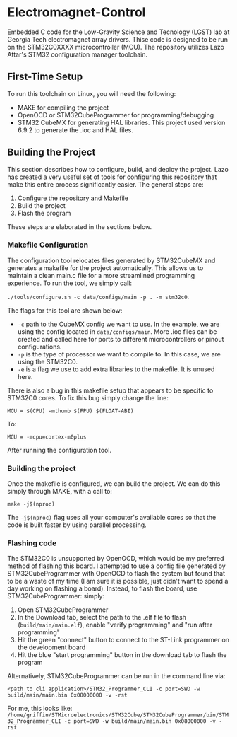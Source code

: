 # Electromagnet-Control
Embedded C code for the Low-Gravity Science and Tecnology (LGST) lab at Georgia Tech electromagnet array drivers. Thise code is designed to be run on the STM32C0XXXX microcontroller (MCU). The repository utilizes Lazo Attar's STM32 configuration manager toolchain.

## First-Time Setup
To run this toolchain on Linux, you will need the following:
- MAKE for compiling the project
- OpenOCD or STM32CubeProgrammer for programming/debugging
- STM32 CubeMX for generating HAL libraries. This project used version 6.9.2 to generate the .ioc and HAL files. 

## Building the Project
This section describes how to configure, build, and deploy the project. Lazo has created a very useful set of tools for configuring this repository that make this entire process significantly easier. The general steps are: 

1. Configure the repository and Makefile
2. Build the project
3. Flash the program

These steps are elaborated in the sections below.

### Makefile Configuration
The configuration tool relocates files generated by STM32CubeMX and generates a makefile for the project automatically. This allows us to maintain a clean main.c file for a more streamlined programming experience. To run the tool, we simply call: 

```./tools/configure.sh -c data/configs/main -p . -m stm32c0```. 

The flags for this tool are shown below:

- ```-c``` path to the CubeMX config we want to use. In the example, we are using the config located in ```data/configs/main```. More .ioc files can be created and called here for ports to different microcontrollers or pinout configurations.  
- ```-p``` is the type of processor we want to compile to. In this case, we are using the STM32C0.
- ```-e``` is a flag we use to add extra libraries to the makefile. It is unused here. 

There is also a bug in this makefile setup that appears to be specific to STM32C0 cores. To fix this bug simply change the line:

```MCU = $(CPU) -mthumb $(FPU) $(FLOAT-ABI)```

To: 

```MCU = -mcpu=cortex-m0plus```

After running the configuration tool. 

### Building the project
Once the makefile is configured, we can build the project. We can do this simply through MAKE, with a call to: 

```make -j$(nproc)```

The ```-j$(nproc)``` flag uses all your computer's available cores so that the code is built faster by using parallel processing.

### Flashing code
The STM32C0 is unsupported by OpenOCD, which would be my preferred method of flashing this board. I attempted to use a config file generated by STM32CubeProgrammer with OpenOCD to flash the system but found that to be a waste of my time (I am sure it is possible, just didn't want to spend a day working on flashing a board). Instead, to flash the board, use STM32CubeProgrammer: simply:

1. Open STM32CubeProgrammer 
2. In the Download tab, select the path to the .elf file to flash (```build/main/main.elf```), enable "verify programming" and "run after programming"
3. Hit the green "connect" button to connect to the ST-Link programmer on the development board
4. Hit the blue "start programming" button in the download tab to flash the program 

Alternatively, STM32CubeProgrammer can be run in the command line via: 

```<path to cli application>/STM32_Programmer_CLI -c port=SWD -w build/main/main.bin 0x08000000 -v -rst```

For me, this looks like: 
```/home/griffin/STMicroelectronics/STM32Cube/STM32CubeProgrammer/bin/STM32_Programmer_CLI -c port=SWD -w build/main/main.bin 0x08000000 -v -rst```